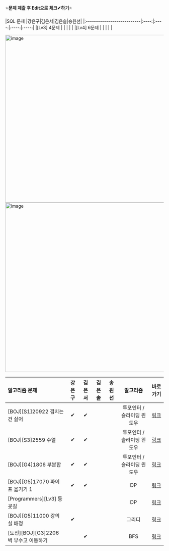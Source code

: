 ⭐**문제 제출 후 Edit으로 체크✔하기**⭐<br/><br/>
|SQL 문제                    |강은구|김은서|김은솔|송원선|
|:---------------------------|:----:|:----:|:----:|:----:|
|[Lv3] 4문제                  |      |      |     |      | 
|[Lv4] 6문제                  |      |      |     |      | 

<img width="531" alt="image" src="https://github.com/kimeunseo58/Coding_practice/assets/74243990/03f06791-9bec-4293-979c-33d876519e96">
<img width="536" alt="image" src="https://github.com/kimeunseo58/Coding_practice/assets/74243990/dbe84f01-20e2-498c-86c7-4eceadcbac10">

|알고리즘 문제                           |강은구|김은서|김은솔|송원선|알고리즘                  | 바로가기|
|:--------------------------------------|:----:|:----:|:----:|:----:|:-----------------------:|:------:|
|[BOJ][S1]20922 겹치는 건 싫어           |   ✔  |  ✔  |      |      |투포인터 / 슬라이딩 윈도우| [링크](https://www.acmicpc.net/problem/20922)|
|[BOJ][S3]2559 수열                      |   ✔  | ✔   |      |      |투포인터 / 슬라이딩 윈도우|[링크](https://www.acmicpc.net/problem/2559)|
|[BOJ][G4]1806 부분합                    |   ✔  | ✔   |      |      |투포인터 / 슬라이딩 윈도우|[링크](https://www.acmicpc.net/problem/1806 )|
|[BOJ][G5]17070 파이프 옮기기 1          |   ✔  |  ✔   |      |      |DP                       |[링크](https://www.acmicpc.net/problem/17070)|
|[Programmers][Lv3] 등굣길               |      |      |      |      |DP                       |[링크](https://school.programmers.co.kr/learn/courses/30/lessons/42898)|
|[BOJ][G5]11000 강의실 배정              |   ✔  |      |      |      |그리디                    |[링크](https://www.acmicpc.net/problem/11000 )|
|[도전][BOJ][G3]2206 벽 부수고 이동하기   |      |  ✔   |      |      |BFS                      |[링크](https://www.acmicpc.net/problem/2206 )|

